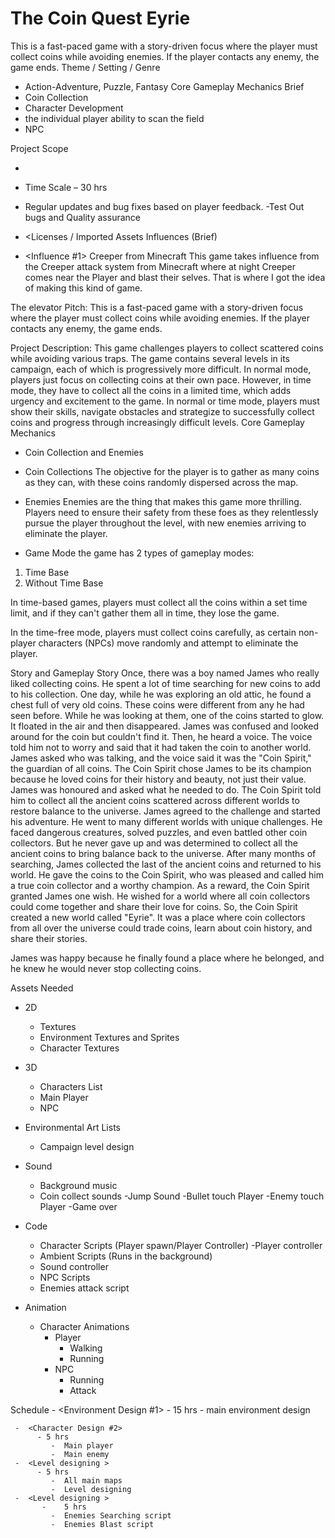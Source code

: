 # The Coin Quest Eyrie
 This is a fast-paced game with a story-driven focus where the player must  collect coins while avoiding enemies. If the player contacts any enemy, the  game ends. 
Theme / Setting / Genre
-	Action-Adventure, Puzzle, Fantasy
Core Gameplay Mechanics Brief
-	Coin Collection
-	Character Development
-	the individual player ability to scan the field
-	NPC

Project Scope
-	<Game Time Scale>
-	Time Scale – 30 hrs
-	Regular updates and bug fixes based on player feedback.
-Test Out bugs and Quality assurance
 

-	<Licenses / Imported Assets
Influences (Brief)
-	<Influence #1>
Creeper from Minecraft
This game takes influence from the Creeper attack system from Minecraft where at night Creeper comes near the Player and blast their selves. That is where I got the idea of making this kind of game.
 
The elevator Pitch:
This is a fast-paced game with a story-driven focus where the player must collect coins while avoiding enemies. If the player contacts any enemy, the game ends.


Project Description:
This game challenges players to collect scattered coins while avoiding various traps. The game contains several levels in its campaign, each of which is progressively more difficult. In normal mode, players just focus on collecting coins at their own pace. However, in time mode, they have to collect all the coins in a limited time, which adds urgency and excitement to the game. In normal or time mode, players must show their skills, navigate obstacles and strategize to successfully collect coins and progress through increasingly difficult levels.
Core Gameplay Mechanics
-	Coin Collection and Enemies
-	Coin Collections
The objective for the player is to gather as many coins as they can, with these coins randomly dispersed across the map.

-	Enemies
Enemies are the thing that makes this game more thrilling. Players need to ensure their safety from these foes as they relentlessly pursue the player throughout the level, with new enemies arriving to eliminate the player.
-	Game Mode
the game has 2 types of gameplay modes:
1.	Time Base
2.	Without Time Base

In time-based games, players must collect all the coins within a set time limit, and if they can't gather them all in time, they lose the game.
 
In the time-free mode, players must collect coins carefully, as certain non-player characters (NPCs) move randomly and attempt to eliminate the player.

Story and Gameplay
Story
Once, there was a boy named James who really liked collecting coins. He spent a lot of time searching for new coins to add to his collection.
One day, while he was exploring an old attic, he found a chest full of very old coins. These coins were different from any he had seen before. While he was looking at them, one of the coins started to glow. It floated in the air and then disappeared.
James was confused and looked around for the coin but couldn't find it. Then, he heard a voice. The voice told him not to worry and said that it had taken the coin to another world.
James asked who was talking, and the voice said it was the "Coin Spirit," the guardian of all coins. The Coin Spirit chose James to be its champion because he loved coins for their history and beauty, not just their value.
James was honoured and asked what he needed to do. The Coin Spirit told him to collect all the ancient coins scattered across different worlds to restore balance to the universe.
James agreed to the challenge and started his adventure. He went to many different worlds with unique challenges. He faced dangerous creatures, solved puzzles, and even battled other coin collectors. But he never gave up and was determined to collect all the ancient coins to bring balance back to the universe.
After many months of searching, James collected the last of the ancient coins and returned to his world. He gave the coins to the Coin Spirit, who was pleased and called him a true coin collector and a worthy champion.
As a reward, the Coin Spirit granted James one wish. He wished for a world where all coin collectors could come together and share their love for coins.
So, the Coin Spirit created a new world called "Eyrie". It was a place where coin collectors from all over the universe could trade coins, learn about coin history, and share their stories.
 
James was happy because he finally found a place where he belonged, and he knew he would never stop collecting coins.


Assets Needed
-	2D
    -	Textures
    -	Environment Textures and Sprites
    -	Character Textures
-	3D
    -	Characters List
    -	Main Player
    -	NPC

-	Environmental Art Lists
    -	Campaign level design
 
-	Sound
     -	Background music
     -	Coin collect sounds
     -Jump Sound
     -Bullet touch Player
     -Enemy touch Player
     -Game over



-	Code
    -	Character Scripts (Player spawn/Player Controller)
-Player controller
     -	Ambient Scripts (Runs in the background)
     -	Sound controller
     -	NPC Scripts
     -	Enemies attack script

-	Animation
     -	Character Animations
        -	Player
               -	Walking
               -	Running
        -	NPC
              -	Running
              -	Attack

Schedule
     -	<Environment Design #1>
         -	15 hrs
            -	main environment design
      
     -	<Character Design #2>
          -	5 hrs
             -	Main player
             -	Main enemy
     -	<Level designing >
          -	5 hrs
             -	All main maps
             -	Level designing
     -	<Level designing >
           -	5 hrs
             -	Enemies Searching script
             -	Enemies Blast script
